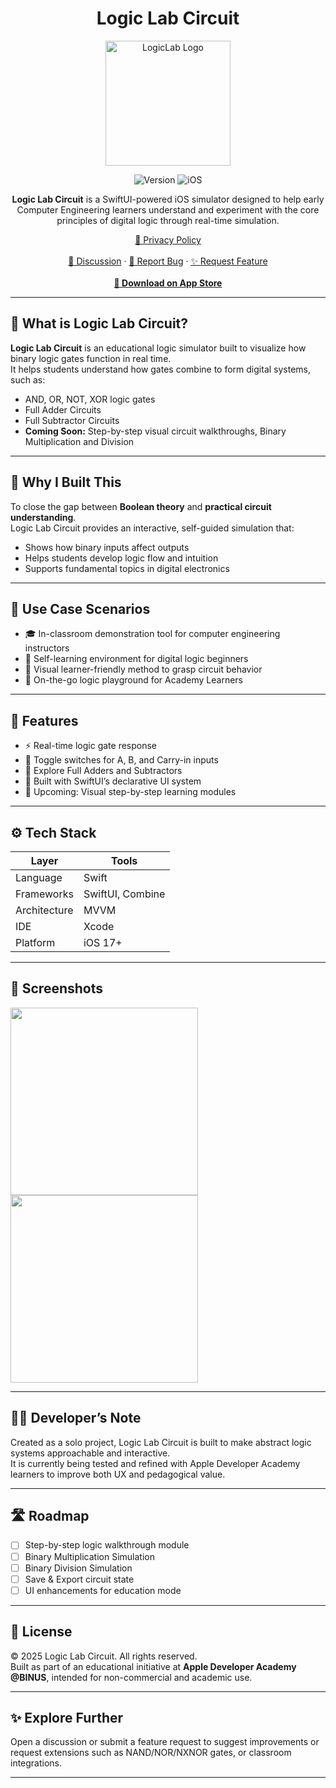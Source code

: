<div align="center">
  <h1>Logic Lab Circuit</h1>
  <img src="https://github.com/Lunardy2509/Logic-Lab-Circuit/blob/main/Screenshots/LogicLabCircuitIcon.png" width="200" height="200" alt="LogicLab Logo">

  ![Version](https://img.shields.io/badge/version-1.0-blue?style=for-the-badge)
  ![iOS](https://img.shields.io/badge/iOS-17%2B-lightgrey?style=for-the-badge)

  <p><strong>Logic Lab Circuit</strong> is a SwiftUI-powered iOS simulator designed to help early Computer Engineering learners understand and experiment with the core principles of digital logic through real-time simulation.</p>

  <p>
    <a href="https://lunardy2509.github.io/lq-docs/privacy/privacy-logiclab">📜 Privacy Policy</a><br><br>
    <a href="https://github.com/Lunardy2509/Logic-Lab-Circuit/discussions">💬 Discussion</a> ·
    <a href="https://github.com/Lunardy2509/Logic-Lab-Circuit/issues/new?assignees=&labels=bug&template=bug_report.yml&title=%5BBug%5D
">🐛 Report Bug</a> ·
    <a href="https://github.com/Lunardy2509/Logic-Lab-Circuit/issues/new?assignees=&labels=enhancement&template=feature_request.yml&title=%5BFeature%5D
">✨ Request Feature</a><br><br>
    <a href="https://apps.apple.com/id/app/logic-lab-circuit/id6479783533"><strong>📲 Download on App Store</strong></a>
  </p>
</div>

---

## 📍 What is Logic Lab Circuit?

**Logic Lab Circuit** is an educational logic simulator built to visualize how binary logic gates function in real time.  
It helps students understand how gates combine to form digital systems, such as:

- AND, OR, NOT, XOR logic gates  
- Full Adder Circuits  
- Full Subtractor Circuits  
- **Coming Soon:** Step-by-step visual circuit walkthroughs, Binary Multiplication and Division

---

## 🎯 Why I Built This

To close the gap between **Boolean theory** and **practical circuit understanding**.  
Logic Lab Circuit provides an interactive, self-guided simulation that:

- Shows how binary inputs affect outputs  
- Helps students develop logic flow and intuition  
- Supports fundamental topics in digital electronics

---

## 🧪 Use Case Scenarios

- 🎓 In-classroom demonstration tool for computer engineering instructors  
- 🧩 Self-learning environment for digital logic beginners  
- 🧠 Visual learner-friendly method to grasp circuit behavior  
- 📲 On-the-go logic playground for Academy Learners

---

## 🚀 Features

- ⚡ Real-time logic gate response  
- 🔁 Toggle switches for A, B, and Carry-in inputs  
- 🧮 Explore Full Adders and Subtractors  
- 🎯 Built with SwiftUI’s declarative UI system  
- 📖 Upcoming: Visual step-by-step learning modules

---

## ⚙️ Tech Stack

| Layer        | Tools                                  |
| ------------ | -------------------------------------- |
| Language     | Swift                                  |
| Frameworks   | SwiftUI, Combine                       |
| Architecture | MVVM                                   |
| IDE          | Xcode                                  |
| Platform     | iOS 17+                                |

---

## 📱 Screenshots

<p float="left">
  <img src="https://github.com/Lunardy2509/Logic-Lab-Circuit/blob/main/Screenshots/full_adder.png" width="300" />
  <img src="https://github.com/Lunardy2509/Logic-Lab-Circuit/blob/main/Screenshots/full_subtractor.png" width="300" />
</p>

---

## 🧑‍💻 Developer’s Note

Created as a solo project, Logic Lab Circuit is built to make abstract logic systems approachable and interactive.  
It is currently being tested and refined with Apple Developer Academy learners to improve both UX and pedagogical value.

---

## 🛣️ Roadmap

- [ ] Step-by-step logic walkthrough module  
- [ ] Binary Multiplication Simulation  
- [ ] Binary Division Simulation  
- [ ] Save & Export circuit state  
- [ ] UI enhancements for education mode  

---

## 📄 License

© 2025 Logic Lab Circuit. All rights reserved.  
Built as part of an educational initiative at **Apple Developer Academy @BINUS**, intended for non-commercial and academic use.

---

## ✨ Explore Further

Open a discussion or submit a feature request to suggest improvements or request extensions such as NAND/NOR/NXNOR gates, or classroom integrations.

---
